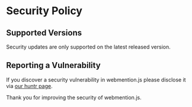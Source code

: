 # Security Policy

## Supported Versions

Security updates are only supported on the latest released version.

## Reporting a Vulnerability

If you discover a security vulnerability in webmention.js please disclose it via [our huntr page](https://huntr.dev/repos/plaidweb/webmention.js/).

Thank you for improving the security of webmention.js.
